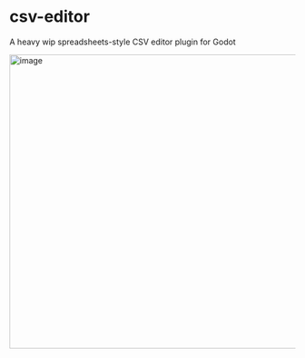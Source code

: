 # csv-editor
A heavy wip spreadsheets-style CSV editor plugin for Godot

<img width="1200" height="519" alt="image" src="https://github.com/user-attachments/assets/8ae8bc95-ba2a-4b07-81d1-2579dd768911" />
